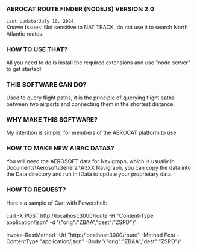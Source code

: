 ### AEROCAT ROUTE FINDER (NODEJS) VERSION 2.0
`Last Update:July 10, 2024`<br />
Known Issues: Not sensitive to NAT TRACK, do not use it to search North Atlantic routes.

### HOW TO USE THAT?
All you need to do is install the required extensions and use "node server" to get started!

### THIS SOFTWARE CAN DO?
Used to query flight paths, it is the principle of querying flight paths between two airports and connecting them in the shortest distance.

### WHY MAKE THIS SOFTWARE?
My intention is simple, for members of the AEROCAT platform to use

### HOW TO MAKE NEW AIRAC DATAS?
You will need the AEROSOFT data for Navigraph, which is usually in Documents\Aerosoft\General\A3XX Navigraph, you can copy the data into the Data directory and run initData to update your proprietary data.

### HOW TO REQUEST?
Here's a sample of Curl with Powershell:<br /><br />
curl -X POST http://localhost:3000/route -H "Content-Type: application/json" -d '{"orig":"ZBAA","dest":"ZSPD"}'<br /><br />
Invoke-RestMethod -Uri "http://localhost:3000/route" -Method Post -ContentType "application/json" -Body '{"orig":"ZBAA","dest":"ZSPD"}'<br /><br />
